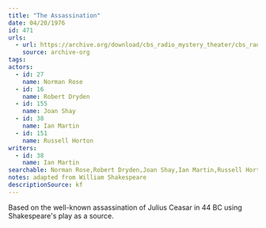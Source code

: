 ```yaml
---
title: "The Assassination"
date: 04/20/1976
id: 471
urls: 
  - url: https://archive.org/download/cbs_radio_mystery_theater/cbs_radio_mystery_theater-0451-0500.zip/cbs_radio_mystery_theater-0451-0500%2Fcbsrmt_0471_the_assassination.mp3
    source: archive-org
tags: 
actors:  
  - id: 27
    name: Norman Rose  
  - id: 16
    name: Robert Dryden  
  - id: 155
    name: Joan Shay  
  - id: 38
    name: Ian Martin  
  - id: 151
    name: Russell Horton
writers:  
  - id: 38
    name: Ian Martin
searchable: Norman Rose,Robert Dryden,Joan Shay,Ian Martin,Russell Horton Ian Martin
notes: adapted from William Shakespeare
descriptionSource: kf
---
```

Based on the well-known assassination of Julius Ceasar in 44 BC using Shakespeare's play as a source.